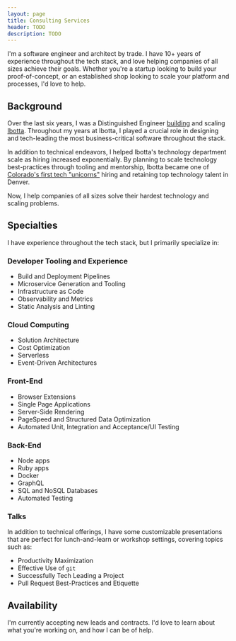 ```yaml
---
layout: page
title: Consulting Services
header: TODO
description: TODO
---
```


I'm a software engineer and architect by trade. I have 10+ years of experience throughout the
tech stack, and love helping companies of all sizes achieve their goals. Whether
you're a startup looking to build your proof-of-concept, or an established shop
looking to scale your platform and processes, I'd love to help.

## Background

Over the last six years, I was a Distinguished Engineer [building](https://medium.com/building-ibotta)
and scaling [Ibotta](https://ibotta.com/). Throughout my years at Ibotta, I played a crucial role in designing and tech-leading the most business-critical software throughout the stack.

In addition to technical endeavors, I helped Ibotta's technology department scale as hiring increased exponentially. By planning to scale technology best-practices through tooling and mentorship, Ibotta became one of [Colorado's first tech "unicorns"](https://www.builtincolorado.com/2019/08/05/ibotta-series-d-funding-unicorn) hiring and retaining top technology talent in Denver.

Now, I help companies of all sizes solve their hardest technology and scaling problems.

## Specialties

I have experience throughout the tech stack, but I primarily specialize in:

### Developer Tooling and Experience

- Build and Deployment Pipelines
- Microservice Generation and Tooling
- Infrastructure as Code
- Observability and Metrics
- Static Analysis and Linting

### Cloud Computing

- Solution Architecture
- Cost Optimization
- Serverless
- Event-Driven Architectures

### Front-End

- Browser Extensions
- Single Page Applications
- Server-Side Rendering
- PageSpeed and Structured Data Optimization
- Automated Unit, Integration and Acceptance/UI Testing

### Back-End

- Node apps
- Ruby apps
- Docker
- GraphQL
- SQL and NoSQL Databases
- Automated Testing

### Talks

In addition to technical offerings, I have some customizable presentations that are perfect for lunch-and-learn or workshop settings, covering topics such as:

- Productivity Maximization
- Effective Use of `git`
- Successfully Tech Leading a Project
- Pull Request Best-Practices and Etiquette

## Availability

I'm currently accepting new leads and contracts. I'd love to learn about what you're working on, and how I can be of help.
